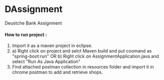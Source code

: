 # DAssignment
Deustche Bank Assignment


#### How to run project :

1) Import it as a maven project in eclipse.
2) 
    a) Right click on project and selct Maven build and put coomand as "spring-boot:run"
    OR
    b) Right click on AssignmentApplication.java and select "Run As Java Application"
3) Find attached postman collection in resources folder and import it in chrome postman to add and retrieve shops.


    
